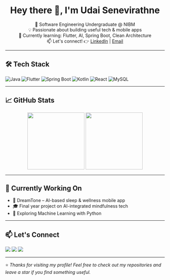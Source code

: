 <h1 align="center">Hey there 👋, I'm Udai Senevirathne</h1>

<p align="center">
  🚀 Software Engineering Undergraduate @ NIBM <br>
  💡 Passionate about building useful tech & mobile apps <br>
  🌱 Currently learning: Flutter, AI, Spring Boot, Clean Architecture <br>
  📫 Let's connect! 👉 <a href="https://www.linkedin.com/in/yourprofile">LinkedIn</a> | <a href="mailto:your.email@example.com">Email</a>
</p>

---

## 🛠️ Tech Stack

![Java](https://img.shields.io/badge/Java-ED8B00?style=for-the-badge&logo=java&logoColor=white)
![Flutter](https://img.shields.io/badge/Flutter-02569B?style=for-the-badge&logo=flutter&logoColor=white)
![Spring Boot](https://img.shields.io/badge/Spring%20Boot-6DB33F?style=for-the-badge&logo=spring-boot&logoColor=white)
![Kotlin](https://img.shields.io/badge/Kotlin-7F52FF?style=for-the-badge&logo=kotlin&logoColor=white)
![React](https://img.shields.io/badge/React-20232A?style=for-the-badge&logo=react&logoColor=61DAFB)
![MySQL](https://img.shields.io/badge/MySQL-005C84?style=for-the-badge&logo=mysql&logoColor=white)

---

## 📈 GitHub Stats

<div align="center">
  <img src="https://github-readme-stats.vercel.app/api?username=your-username&show_icons=true&theme=radical" height="180"/>
  <img src="https://github-readme-stats.vercel.app/api/top-langs/?username=your-username&layout=compact&theme=radical" height="180"/>
</div>

---

## 🧠 Currently Working On

- 📱 DreamTone – AI-based sleep & wellness mobile app
- 🎓 Final year project on AI-integrated mindfulness tech
- 🧪 Exploring Machine Learning with Python

---

## 📫 Let's Connect

<p>
  <a href="https://www.linkedin.com/in/yourprofile"><img src="https://img.shields.io/badge/LinkedIn-blue?style=for-the-badge&logo=linkedin&logoColor=white"></a>
  <a href="mailto:your.email@example.com"><img src="https://img.shields.io/badge/Email-D14836?style=for-the-badge&logo=gmail&logoColor=white"></a>
  <a href="https://twitter.com/yourhandle"><img src="https://img.shields.io/badge/Twitter-1DA1F2?style=for-the-badge&logo=twitter&logoColor=white"></a>
</p>

---

⭐️ *Thanks for visiting my profile! Feel free to check out my repositories and leave a star if you find something useful.*

